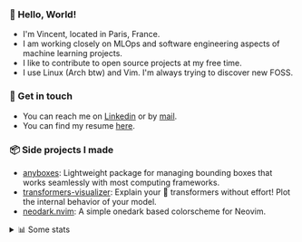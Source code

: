 ### 👋 Hello, World!

- I'm Vincent, located in Paris, France.
- I am working closely on MLOps and software engineering aspects of machine learning projects.
- I like to contribute to open source projects at my free time.
- I use Linux (Arch btw) and Vim. I'm always trying to discover new FOSS.

### 🔗 Get in touch

- You can reach me on [Linkedin](https://www.linkedin.com/in/vincent-duchauffour-3a9641155/) or by [mail](mailto:vincent.duchauffour@proton.me).
- You can find my resume [here](https://raw.githubusercontent.com/VDuchauffour/resume/main/resume.pdf).

### 📦 Side projects I made

- [anyboxes](https://github.com/VDuchauffour/anyboxes): Lightweight package for managing bounding boxes that works seamlessly with most computing frameworks.
- [transformers-visualizer](https://github.com/VDuchauffour/transformers-visualizer): Explain your 🤗 transformers without effort! Plot the internal behavior of your model. 
- [neodark.nvim](https://github.com/VDuchauffour/neodark.nvim): A simple onedark based colorscheme for Neovim.

<details><summary>📊 Some stats</summary>  
  
<p align="center">
  <img alt="VDuchauffour's github stats" src="https://github-readme-stats.vercel.app/api?username=VDuchauffour&include_all_commits=true&show_icons=true&theme=react"/>
  <br />
  <img alt="VDuchauffour's streak stats" src="https://streak-stats.demolab.com?user=VDuchauffour&theme=react"/>
  <br />
  <img alt="VDuchauffour's language stats" src="https://github-readme-stats.vercel.app/api/top-langs/?username=VDuchauffour&count_private=true&include_all_commits=true&show_icons=true&layout=compact&theme=react"/>
  <!--   <br />
  <img alt="VDuchauffour's Wakatime stats" src="https://github-readme-stats.vercel.app/api/wakatime?username=VDuchauffour&theme=react"/> -->
</p>

#### 🧭 Wakatime stats
<!--START_SECTION:waka-->
![Code Time](http://img.shields.io/badge/Code%20Time-1%2C304%20hrs%2035%20mins-blue)

![Lines of code](https://img.shields.io/badge/From%20Hello%20World%20I%27ve%20Written-2.0%20million%20lines%20of%20code-blue)

**🐱 My GitHub Data** 

> 📦 966.3 kB Used in GitHub's Storage 
 > 
> 🏆 1,741 Contributions in the Year 2023
 > 
> 🚫 Not Opted to Hire
 > 
> 📜 9 Public Repositories 
 > 
> 🔑 2 Private Repositories 
 > 
**I'm a Night 🦉** 

```text
🌞 Morning                55 commits          █░░░░░░░░░░░░░░░░░░░░░░░░   04.26 % 
🌆 Daytime                358 commits         ███████░░░░░░░░░░░░░░░░░░   27.73 % 
🌃 Evening                662 commits         █████████████░░░░░░░░░░░░   51.28 % 
🌙 Night                  216 commits         ████░░░░░░░░░░░░░░░░░░░░░   16.73 % 
```
📅 **I'm Most Productive on Saturday** 

```text
Monday                   204 commits         ████░░░░░░░░░░░░░░░░░░░░░   15.80 % 
Tuesday                  84 commits          ██░░░░░░░░░░░░░░░░░░░░░░░   06.51 % 
Wednesday                235 commits         █████░░░░░░░░░░░░░░░░░░░░   18.20 % 
Thursday                 177 commits         ███░░░░░░░░░░░░░░░░░░░░░░   13.71 % 
Friday                   130 commits         ███░░░░░░░░░░░░░░░░░░░░░░   10.07 % 
Saturday                 305 commits         ██████░░░░░░░░░░░░░░░░░░░   23.63 % 
Sunday                   156 commits         ███░░░░░░░░░░░░░░░░░░░░░░   12.08 % 
```


📊 **This Week I Spent My Time On** 

```text
💬 Programming Languages: 
Python                   39 hrs 25 mins      ████████████████████░░░░░   79.39 % 
Other                    3 hrs 25 mins       ██░░░░░░░░░░░░░░░░░░░░░░░   06.91 % 
YAML                     2 hrs 16 mins       █░░░░░░░░░░░░░░░░░░░░░░░░   04.58 % 
Markdown                 1 hr 35 mins        █░░░░░░░░░░░░░░░░░░░░░░░░   03.19 % 
C++                      54 mins             ░░░░░░░░░░░░░░░░░░░░░░░░░   01.84 % 
```


 Last Updated on 25/11/2023 00:34:58 UTC
<!--END_SECTION:waka-->
</details>
